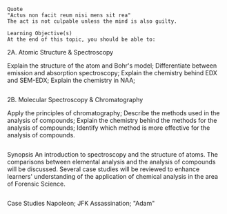 ```
Quote
"Actus non facit reum nisi mens sit rea"
The act is not culpable unless the mind is also guilty.
```
```
Learning Objective(s)
At the end of this topic, you should be able to:
```
2A. Atomic Structure & Spectroscopy

Explain the structure of the atom and Bohr's model;
Differentiate between emission and absorption spectroscopy;
Explain the chemistry behind EDX and SEM-EDX;
Explain the chemistry in NAA;
```
```
2B. Molecular Spectroscopy & Chromatography

Apply the principles of chromatography;
Describe the methods used in the analysis of compounds;
Explain the chemistry behind the methods for the analysis of compounds;
Identify which method is more effective for the analysis of compounds.
```
```
Synopsis
An introduction to spectroscopy and the structure of atoms. The comparisons between elemental analysis and the analysis of compounds will be discussed. Several case studies will be reviewed to enhance learners' understanding of the application of chemical analysis in the area of Forensic Science.
```
```
Case Studies
Napoleon; JFK Assassination; "Adam"
```
